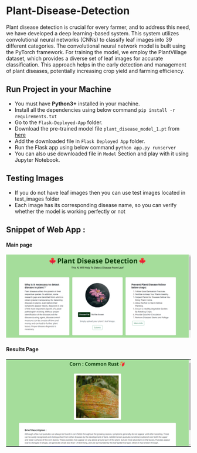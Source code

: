 # Plant-Disease-Detection 
Plant disease detection is crucial for every farmer, and to address this need, we have developed a deep learning-based system. This system utilizes convolutional neural networks (CNNs) to classify leaf images into 39 different categories. The convolutional neural network model is built using the PyTorch framework. For training the model, we employ the PlantVillage dataset, which provides a diverse set of leaf images for accurate classification. This approach helps in the early detection and management of plant diseases, potentially increasing crop yield and farming efficiency.

## Run Project in your Machine
* You must have **Python3+** installed in your machine.
* Install all the dependencies using below command
    `pip install -r requirements.txt`
* Go to the `Flask-Deployed-App` folder.
* Download the pre-trained model file `plant_disease_model_1.pt` from [here](https://drive.google.com/file/d/1yzNs-LFl3V4BsoVqz4Vw6YSDZgYeziwV/view?usp=sharing)
* Add the downloaded file in `Flask Deployed App` folder.
* Run the Flask app using below command `python app.py runserver`
* You can also use downloaded file in `Model` Section and play with it using Jupyter Notebook.


## Testing Images

* If you do not have leaf images then you can use test images located in test_images folder
* Each image has its corresponding disease name, so you can verify whether the model is working perfectly or not


## Snippet of Web App :
#### Main page
<img src = "demo_images/Screenshot 2024-04-24 173322.png" > <br>

#### Results Page 
<img src = "demo_images/Screenshot 2024-04-24 173422.png"> <br>
